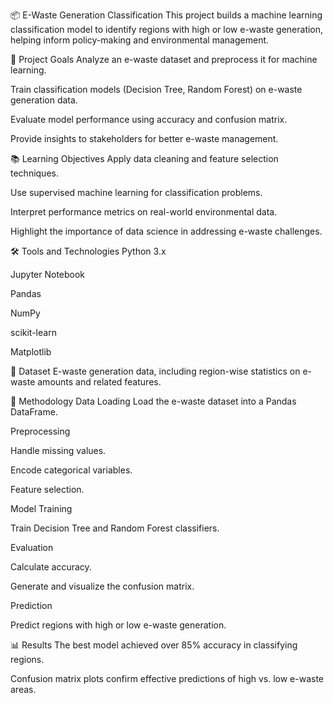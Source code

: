 📦 E-Waste Generation Classification
This project builds a machine learning classification model to identify regions with high or low e-waste generation, helping inform policy-making and environmental management.

🚀 Project Goals
Analyze an e-waste dataset and preprocess it for machine learning.

Train classification models (Decision Tree, Random Forest) on e-waste generation data.

Evaluate model performance using accuracy and confusion matrix.

Provide insights to stakeholders for better e-waste management.

📚 Learning Objectives
Apply data cleaning and feature selection techniques.

Use supervised machine learning for classification problems.

Interpret performance metrics on real-world environmental data.

Highlight the importance of data science in addressing e-waste challenges.

🛠️ Tools and Technologies
Python 3.x

Jupyter Notebook

Pandas

NumPy

scikit-learn

Matplotlib

📂 Dataset
E-waste generation data, including region-wise statistics on e-waste amounts and related features.


📝 Methodology
Data Loading
Load the e-waste dataset into a Pandas DataFrame.

Preprocessing

Handle missing values.

Encode categorical variables.

Feature selection.

Model Training

Train Decision Tree and Random Forest classifiers.

Evaluation

Calculate accuracy.

Generate and visualize the confusion matrix.

Prediction

Predict regions with high or low e-waste generation.

📊 Results
The best model achieved over 85% accuracy in classifying regions.

Confusion matrix plots confirm effective predictions of high vs. low e-waste areas.

